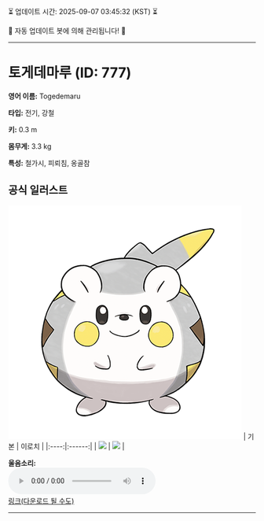 
⏳ 업데이트 시간: 2025-09-07 03:45:32 (KST) ⏳

🤖 자동 업데이트 봇에 의해 관리됩니다! 🤖

---

# 토게데마루 (ID: 777)
**영어 이름:** Togedemaru

**타입:** 전기, 강철

**키:** 0.3 m

**몸무게:** 3.3 kg

**특성:** 철가시, 피뢰침, 옹골참

## 공식 일러스트
![](https://raw.githubusercontent.com/PokeAPI/sprites/master/sprites/pokemon/other/official-artwork/777.png)
| 기본 | 이로치 |
|:----:|:------:|
| <img src="http://play.pokemonshowdown.com/sprites/ani/togedemaru.gif" width="200"> | <img src="http://play.pokemonshowdown.com/sprites/ani-shiny/togedemaru.gif" width="200"> |

**울음소리:**<br><audio controls src="https://raw.githubusercontent.com/PokeAPI/cries/main/cries/pokemon/latest/777.ogg"></audio><br> [링크(다운로드 될 수도)](https://raw.githubusercontent.com/PokeAPI/cries/main/cries/pokemon/latest/777.ogg)


---

